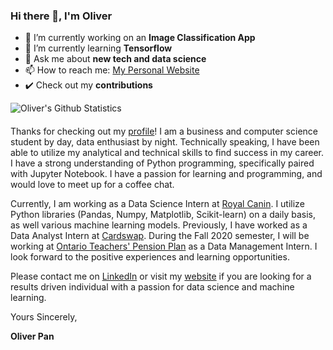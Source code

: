 ### Hi there 👋, I'm Oliver

- 🔭 I’m currently working on an **Image Classification App**
- 🌱 I’m currently learning **Tensorflow**
- 💬 Ask me about **new tech and data science**
- 📫 How to reach me: [My Personal Website](oliverkpan.github.io)
- :heavy_check_mark: Check out my **contributions**

![Oliver's Github Statistics](https://github-readme-stats.vercel.app/api?username=oliverkpan&show_icons=true&theme=radical) 

#### 

Thanks for checking out my [profile](https://github.com/oliverkpan)! I am a business and computer science student by day, data enthusiast by night. Technically speaking, I have been able to utilize my analytical and technical skills to find success in my career. I have a strong understanding of Python programming, specifically paired with Jupyter Notebook. I have a passion for learning and programming, and would love to meet up for a coffee chat.

Currently, I am working as a Data Science Intern at [Royal Canin](https://www.royalcanin.com/ca/en_ca). I utilize Python libraries (Pandas, Numpy, Matplotlib, Scikit-learn) on a daily basis, as well various machine learning models. Previously, I have worked as a Data Analyst Intern at [Cardswap](www.cardswap.ca). During the Fall 2020 semester, I will be working at [Ontario Teachers' Pension Plan](https://www.otpp.com/) as a Data Management Intern. I look forward to the positive experiences and learning opportunities.

Please contact me on [LinkedIn](https://www.linkedin.com/in/oliverpan/) or visit my [website](oliverkpan.github.io) if you are looking for a results driven individual with a passion for data science and machine learning. 

Yours Sincerely,

**Oliver Pan**

